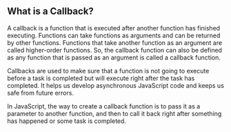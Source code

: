 ## What is a Callback?
A callback is a function that is executed after another function has finished executing. Functions can take functions as arguments and can be returned by other functions. Functions that take another function as an argument are called higher-order functions. So, the callback function can also be defined as any function that is passed as an argument is called a callback function.

Callbacks are used to make sure that a function is not going to execute before a task is completed but will execute right after the task has completed. It helps us develop asynchronous JavaScript code and keeps us safe from future errors.

In JavaScript, the way to create a callback function is to pass it as a parameter to another function, and then to call it back right after something has happened or some task is completed.
